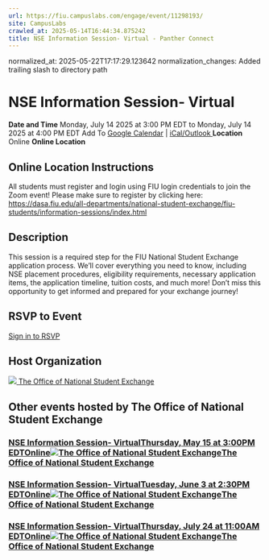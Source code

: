 ```yaml
---
url: https://fiu.campuslabs.com/engage/event/11298193/
site: CampusLabs
crawled_at: 2025-05-14T16:44:34.875242
title: NSE Information Session- Virtual - Panther Connect
---
```

normalized_at: 2025-05-22T17:17:29.123642
normalization_changes: Added trailing slash to directory path

# NSE Information Session- Virtual
**Date and Time**
Monday, July 14 2025 at 3:00 PM EDT  to 
Monday, July 14 2025 at 4:00 PM EDT
Add To [Google Calendar](https://fiu.campuslabs.com/engage/event/11298193/googlepublish) | [iCal/Outlook ](https://fiu.campuslabs.com/engage/event/11298193.ics)
**Location**
Online
**Online Location**
## Online Location Instructions
All students must register and login using FIU login credentials to join the Zoom event! Please make sure to register by clicking here: https://dasa.fiu.edu/all-departments/national-student-exchange/fiu-students/information-sessions/index.html
## Description
This session is a required step for the FIU National Student Exchange application process. We’ll cover everything you need to know, including NSE placement procedures, eligibility requirements, necessary application items, the application timeline, tuition costs, and much more! Don’t miss this opportunity to get informed and prepared for your exchange journey!
## RSVP to Event
[Sign in to RSVP](https://fiu.campuslabs.com/engage/account/login?returnUrl=/engage/event/11298193)
## Host Organization
[![](https://se-images.campuslabs.com/clink/images/2f1abc5d-4a78-4c04-9d19-60e161ef44c4cc86351e-b02a-4719-a52a-9b51e5c73940.jpg?preset=small-sq) The Office of National Student Exchange ](https://fiu.campuslabs.com/engage/organization/nse)
## Other events hosted by The Office of National Student Exchange
### [NSE Information Session- VirtualThursday, May 15 at 3:00PM EDTOnline![The Office of National Student Exchange](https://se-images.campuslabs.com/clink/images/2f1abc5d-4a78-4c04-9d19-60e161ef44c4cc86351e-b02a-4719-a52a-9b51e5c73940.jpg?preset=small-sq)The Office of National Student Exchange](https://fiu.campuslabs.com/engage/event/11134662)
### [NSE Information Session- VirtualTuesday, June 3 at 2:30PM EDTOnline![The Office of National Student Exchange](https://se-images.campuslabs.com/clink/images/2f1abc5d-4a78-4c04-9d19-60e161ef44c4cc86351e-b02a-4719-a52a-9b51e5c73940.jpg?preset=small-sq)The Office of National Student Exchange](https://fiu.campuslabs.com/engage/event/11298120)
### [NSE Information Session- VirtualThursday, July 24 at 11:00AM EDTOnline![The Office of National Student Exchange](https://se-images.campuslabs.com/clink/images/2f1abc5d-4a78-4c04-9d19-60e161ef44c4cc86351e-b02a-4719-a52a-9b51e5c73940.jpg?preset=small-sq)The Office of National Student Exchange](https://fiu.campuslabs.com/engage/event/11298211)

